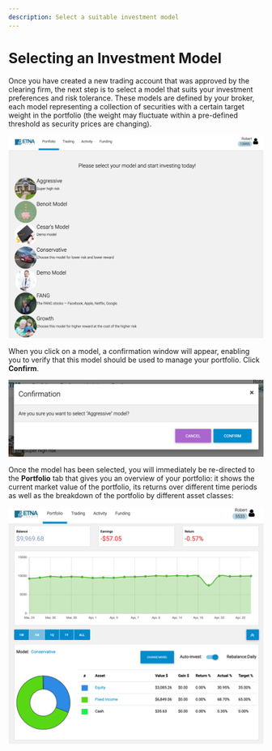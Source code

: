 ```yaml
---
description: Select a suitable investment model
---
```


# Selecting an Investment Model

Once you have created a new trading account that was approved by the clearing firm, the next step is to select a model that suits your investment preferences and risk tolerance. These models are defined by your broker, each model representing a collection of securities with a certain target weight in the portfolio \(the weight may fluctuate within a pre-defined threshold as security prices are changing\).

![](../../.gitbook/assets/screenshot-2020-04-23-at-17.05.47.png)

When you click on a model, a confirmation window will appear, enabling you to verify that this model should be used to manage your portfolio. Click **Confirm**.

![](../../.gitbook/assets/screenshot-2020-04-23-at-20.14.59.png)

Once the model has been selected, you will immediately be re-directed to the **Portfolio** tab that gives you an overview of your portfolio: it shows the current market value of the portfolio, its returns over different time periods as well as the breakdown of the portfolio by different asset classes:

![](../../.gitbook/assets/screenshot-2020-04-23-at-20.19.41.png)

